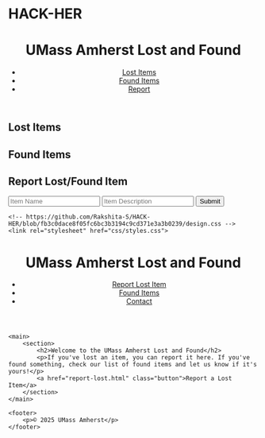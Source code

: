 # HACK-HER
<!DOCTYPE html>
<html lang="en">
<head>
  <meta charset="UTF-8">
  <meta name="viewport" content="width=device-width, initial-scale=1.0">
  <title>Lost and Found</title>
  <link rel="stylesheet" href="styles.css">
</head>
<body>
  <header>
    <h1>UMass Amherst Lost and Found</h1>
    <nav>
      <ul>
        <li><a href="#lost-items">Lost Items</a></li>
        <li><a href="#found-items">Found Items</a></li>
        <li><a href="#report any item">Report</a></li>
      </ul>
    </nav>
  </header>
  <main>
    <section id="lost-items">
      <h2>Lost Items</h2>
      <div id="lost-items-list"></div>
    </section>
    <section id="found-items">
      <h2>Found Items</h2>
      <div id="found-items-list"></div>
    </section>
    <section id="report any item">
      <h2>Report Lost/Found Item</h2>
      <form id="report-form">
        <input type="text" id="item-name" placeholder="Item Name" required>
        <input type="text" id="item-description" placeholder="Item Description" required>
        <button type="submit">Submit</button>
      </form>
    </section>
  </main>
  <script src="script.js"></script>
</body>
</html>
<!DOCTYPE html>
<html lang="en">
<head>
    <meta charset="UTF-8">
    <meta name="viewport" content="width=device-width, initial-scale=1.0">
    <title>UMass Amherst Lost and Found</title>
    
    <!-- https://github.com/Rakshita-S/HACK-HER/blob/fb3c0dace8f05fc6bc3b3194c9cd371e3a3b0239/design.css -->
    <link rel="stylesheet" href="css/styles.css">
</head>
<body>
    <header>
        <h1>UMass Amherst Lost and Found</h1>
        <nav>
            <ul>
                <li><a href="report-lost.html">Report Lost Item</a></li>
                <li><a href="found-items.html">Found Items</a></li>
                <li><a href="contact.html">Contact</a></li>
            </ul>
        </nav>
    </header>

    <main>
        <section>
            <h2>Welcome to the UMass Amherst Lost and Found</h2>
            <p>If you've lost an item, you can report it here. If you've found something, check our list of found items and let us know if it's yours!</p>
            <a href="report-lost.html" class="button">Report a Lost Item</a>
        </section>
    </main>

    <footer>
        <p>© 2025 UMass Amherst</p>
    </footer>
</body>
</html>

